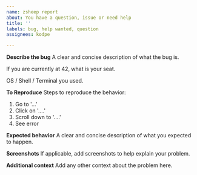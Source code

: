 ```yaml
---
name: zsheep report
about: You have a question, issue or need help
title: ''
labels: bug, help wanted, question
assignees: kodpe

---
```


**Describe the bug**
A clear and concise description of what the bug is.

If you are currently at 42, what is your seat.

OS / Shell / Terminal you used.

**To Reproduce**
Steps to reproduce the behavior:
1. Go to '...'
2. Click on '....'
3. Scroll down to '....'
4. See error

**Expected behavior**
A clear and concise description of what you expected to happen.

**Screenshots**
If applicable, add screenshots to help explain your problem.

**Additional context**
Add any other context about the problem here.
